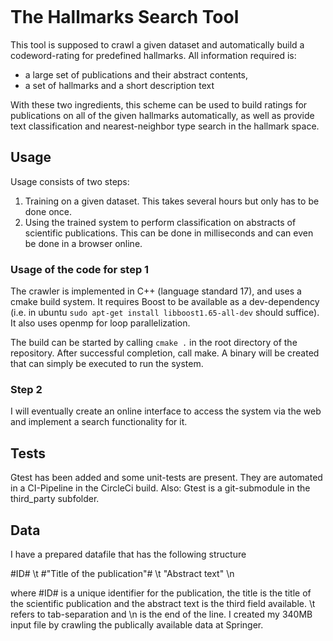 [![<SilverLinings89>](https://circleci.com/gh/SilverLinings89/HallmarksSearchTools.svg?style=svg)](https://app.circleci.com/pipelines/github/SilverLinings89)

# The Hallmarks Search Tool

This tool is supposed to crawl a given dataset and automatically build a codeword-rating for predefined hallmarks. All information required is:

- a large set of publications and their abstract contents,
- a set of hallmarks and a short description text

With these two ingredients, this scheme can be used to build ratings for publications on all of the given hallmarks automatically, as well as provide text classification and nearest-neighbor type search in the hallmark space.

## Usage

Usage consists of two steps:

1. Training on a given dataset. This takes several hours but only has to be done once.
2. Using the trained system to perform classification on abstracts of scientific publications. This can be done in milliseconds and can even be done in a browser online.

### Usage of the code for step 1

The crawler is implemented in C++ (language standard 17), and uses a cmake build system.
It requires Boost to be available as a dev-dependency (i.e. in ubuntu `sudo apt-get install libboost1.65-all-dev` should suffice).
It also uses openmp for loop parallelization.

The build can be started by calling `cmake .` in the root directory of the repository. After successful completion, call make. A binary will be created that can simply be executed to run the system.

### Step 2

I will eventually create an online interface to access the system via the web and implement a search functionality for it.

## Tests

Gtest has been added and some unit-tests are present. They are automated in a CI-Pipeline in the CircleCi build.
Also: Gtest is a git-submodule in the third_party subfolder.

## Data

I have a prepared datafile that has the following structure

#ID# \t #"Title of the publication"# \t "Abstract text" \n

where #ID# is a unique identifier for the publication, the title is the title of the scientific publication and the abstract text is the third field available. \t refers to tab-separation and \n is the end of the line.
I created my 340MB input file by crawling the publically available data at Springer.
